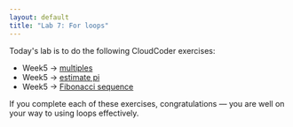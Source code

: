 ```yaml
---
layout: default
title: "Lab 7: For loops"
---
```


Today's lab is to do the following CloudCoder exercises:

* Week5 &rarr; [multiples](https://cs.ycp.edu/cloudcoder/#exercise?c=7,p=184)
* Week5 &rarr; [estimate pi](https://cs.ycp.edu/cloudcoder/#exercise?c=7,p=185)
* Week5 &rarr; [Fibonacci sequence](https://cs.ycp.edu/cloudcoder/#exercise?c=7,p=186)

If you complete each of these exercises, congratulations &mdash; you are well on your way to using loops effectively.
